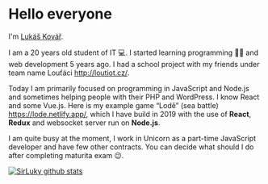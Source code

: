 # Hello everyone

I'm [Lukáš Kovář](https://programovaciweb.tk).

I am a 20 years old student of IT 💻.
I started learning programming 👨‍💻 and web development 5 years ago. I had a school project with my friends under team name Louťáci http://loutiot.cz/.

Today I am primarily focused on programming in JavaScript and Node.js and sometimes helping people with their PHP and WordPress. I know React and some Vue.js.
Here is my example game “Lodě” (sea battle) https://lode.netlify.app/, which I have build in 2019 with the use of **React**, **Redux** and websocket server run on **Node.js**. 

I am quite busy at the moment, I work in Unicorn as a part-time JavaScript developer and have few other contracts.
You can decide what should I do after completing maturita exam 😉.

[![SirLuky github stats](https://github-readme-stats.vercel.app/api?username=sirluky&count_private=true&show_icons=true)](https://github.com/sirluky)
